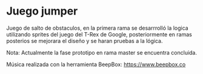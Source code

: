 # Juego jumper

Juego de salto de obstaculos, en la primera rama se desarrrolló la logica utilizando sprites del juego del T-Rex de Google, posteriormente en ramas posterios se mejorara el diseño y se haran pruebas a la lógica.

Nota: Actualmente la fase prototipo en rama master se encuentra concluida.

Música realizada con la herramienta BeepBox:
https://www.beepbox.co
